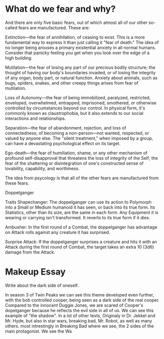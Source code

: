 # What do we fear and why?
And there are only five basic fears, out of which almost all of our other so-called fears are manufactured. These are:

   Extinction—the fear of annihilation, of ceasing to exist. This is a more fundamental way to express it than just calling it "fear of death." The idea of no longer being arouses a primary existential anxiety in all normal humans. Consider that panicky feeling you get when you look over the edge of a high building.

   Mutilation—the fear of losing any part of our precious bodily structure; the thought of having our body's boundaries invaded, or of losing the integrity of any organ, body part, or natural function. Anxiety about animals, such as bugs, spiders, snakes, and other creepy things arises from fear of mutilation.

   Loss of Autonomy—the fear of being immobilized, paralyzed, restricted, enveloped, overwhelmed, entrapped, imprisoned, smothered, or otherwise controlled by circumstances beyond our control. In physical form, it's commonly known as claustrophobia, but it also extends to our social interactions and relationships.


   Separation—the fear of abandonment, rejection, and loss of connectedness; of becoming a non-person—not wanted, respected, or valued by anyone else. The "silent treatment," when imposed by a group, can have a devastating psychological effect on its target.


   Ego-death—the fear of humiliation, shame, or any other mechanism of profound self-disapproval that threatens the loss of integrity of the Self; the fear of the shattering or disintegration of one's constructed sense of lovability, capability, and worthiness.

The idea from psycology is that all of the other fears are manufactured from these fears.


Doppelganger

Traits
Shapechanger: The doppelganger can use its action to Polymorph into a Small or Medium humanoid it has seen, or back into its true form. Its Statistics, other than its size, are the same in each form. Any Equipment it is wearing or carrying isn't transformed. It reverts to its true form if it dies.

Ambusher: In the first round of a Combat, the doppelganger has advantage on Attack rolls against any creature it has surprised.

Surprise Attack: If the doppelganger surprises a creature and hits it with an Attack during the first round of Combat, the target takes an extra 10 (3d6) damage from the Attack.


# Makeup Essay
Write about the dark side of oneself.

In season 3 of Twin Peaks we can see this theme developed even further, with the bob controlled cooper, being seen as a dark side of the real  cooper. Compared to the innocent Duggie Jones, we are scared of Cooper's dopelganger because he reflects the evil side in all of us. We can see this example of "the shadow". In a lot of other texts, Originaly in Dr. Jekkel and Mr. Hyde, but also in star wars, breaking bad, Mr. Robot, as well as many others. most intrestingly in Breaking Bad where we see, the 2 sides of the main protagonist. We see the Wa
